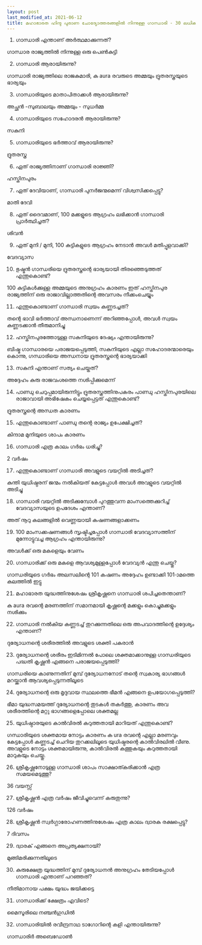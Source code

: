 ```yaml
---
layout: post
last_modified_at: 2021-06-12
title: മഹാഭാരത ഹിന്ദു പുരാണ ചോദ്യോത്തരങ്ങളിൽ നിന്നുള്ള ഗാന്ധാരി - 30 ലധികം ചോദ്യങ്ങൾ
---
```


1) ഗാന്ധാരി എന്താണ് അർത്ഥമാക്കുന്നത്?

ഗാന്ധാര രാജ്യത്തിൽ നിന്നുള്ള ഒരു പെൺകുട്ടി

2) ഗാന്ധാരി ആരായിരുന്നു?

ഗാന്ധാരി രാജ്യത്തിലെ രാജകുമാരി, ക aura രവരുടെ അമ്മയും ദ്രുതരസ്ത്രയുടെ ഭാര്യയും


3) ഗാന്ധാരിയുടെ മാതാപിതാക്കൾ ആരായിരുന്നു?

അച്ഛൻ -സുബാലയും അമ്മയും - സുധർമ്മ

4) ഗാന്ധാരിയുടെ സഹോദരൻ ആരായിരുന്നു?

സകുനി

5) ഗാന്ധാരിയുടെ ഭർത്താവ് ആരായിരുന്നു?

ദ്രുതരസ്ത്ര

6) ഏത് രാജ്യത്തിനാണ് ഗാന്ധാരി രാജ്ഞി?

ഹസ്തിനപുരം

7) ഏത് ദേവിയാണ്, ഗാന്ധാരി പുനർജന്മമെന്ന് വിശ്വസിക്കപ്പെട്ടു?

മാതി ദേവി

 
8) ഏത് ദൈവമാണ്, 100 മക്കളുടെ ആഗ്രഹം ലഭിക്കാൻ ഗാന്ധാരി പ്രാർത്ഥിച്ചത്?

ശിവൻ

9) ഏത് മുനി / മുനി, 100 കുട്ടികളുടെ ആഗ്രഹം നേടാൻ അവൾ മതിപ്പുളവാക്കി?

വേദവ്യാസ

10) ഭുഷ്മൻ ഗാന്ധരിയെ ദ്രുതരസ്ത്രന്റെ ഭാര്യയായി തിരഞ്ഞെടുത്തത് എന്തുകൊണ്ട്?

100 കുട്ടികൾക്കുള്ള അമ്മയുടെ അനുഗ്രഹം കാരണം ഇത് ഹസ്തിനപുര രാജ്യത്തിന് ഒരു രാജാവില്ലാത്തതിന്റെ അവസരം നീക്കംചെയ്യും

11) എന്തുകൊണ്ടാണ് ഗാന്ധാരി സ്വയം കണ്ണടച്ചത്?

തന്റെ ഭാവി ഭർത്താവ് അന്ധനാണെന്ന് അറിഞ്ഞപ്പോൾ, അവൾ സ്വയം കണ്ണടക്കാൻ തീരുമാനിച്ചു

12) ഹസ്തിനപുരത്തോടുള്ള സകുനിയുടെ ദേഷ്യം എന്തായിരുന്നു?

ബിഷ്മ ഗാന്ധാരയെ പരാജയപ്പെടുത്തി, സകുനിയുടെ എല്ലാ സഹോദരന്മാരെയും കൊന്നു, ഗന്ധാരിയെ അന്ധനായ ദ്രുതരസ്ത്രന്റെ ഭാര്യയാക്കി

13) സകുനി എന്താണ് സത്യം ചെയ്തത്?

അദ്ദേഹം കുരു രാജവംശത്തെ നശിപ്പിക്കുമെന്ന്

14) പാണ്ഡു ചെറുപ്പമായിരുന്നിട്ടും ദ്രുതരസ്ത്രത്തിനുപകരം പാണ്ഡു ഹസ്തിനപുരയിലെ രാജാവായി അഭിഷേകം ചെയ്യപ്പെട്ടത് എന്തുകൊണ്ട്?

ദ്രുതരസ്ത്രന്റെ അന്ധത കാരണം

15) എന്തുകൊണ്ടാണ് പാണ്ഡു തന്റെ രാജ്യം ഉപേക്ഷിച്ചത്?

 കിന്ദാമ മുനിയുടെ ശാപം കാരണം

16) ഗാന്ധാരി എത്ര കാലം ഗർഭം ധരിച്ചു?

2 വർഷം

17) എന്തുകൊണ്ടാണ് ഗാന്ധാരി അവളുടെ വയറ്റിൽ അടിച്ചത്?

കുന്തി യുധിഷ്ഠരന് ജന്മം നൽകിയത് കേട്ടപ്പോൾ അവൾ അവളുടെ വയറ്റിൽ അടിച്ചു

18) ഗാന്ധാരി വയറ്റിൽ അടിക്കുമ്പോൾ പുറത്തുവന്ന മാംസത്തെക്കുറിച്ച് വേദവ്യാസയുടെ ഉപദേശം എന്താണ്?

അത് നൂറു കലങ്ങളിൽ വെണ്ണയായി കഷണങ്ങളാക്കണം

19) 100 മാംസക്കഷണങ്ങൾ സൃഷ്ടിച്ചപ്പോൾ ഗാന്ധാരി വേദവ്യാസത്തിന് മുന്നോട്ടുവച്ച ആഗ്രഹം എന്തായിരുന്നു?

അവൾക്ക് ഒരു മകളെയും വേണം

20) ഗാന്ധാരിക്ക് ഒരു മകളെ ആവശ്യമുള്ളപ്പോൾ വേദവ്യൻ എന്തു ചെയ്തു?

ഗാന്ധരിയുടെ ഗർഭം അലസലിന്റെ 101 കഷണം അദ്ദേഹം ഉണ്ടാക്കി 101-ാമത്തെ കലത്തിൽ ഇട്ടു

21) മഹാഭാരത യുദ്ധത്തിനുശേഷം ശ്രീകൃഷ്ണനെ ഗാന്ധാരി ശപിച്ചതെന്താണ്?

ക aura രവന്റെ മരണത്തിന് സമാനമായി കൃഷ്ണന്റെ മക്കളും കൊച്ചുമക്കളും നശിക്കും

22) ഗാന്ധാരി നൽകിയ കണ്ണടച്ച് തുറക്കുന്നതിലെ ഒരു അപവാദത്തിന്റെ ഉദ്ദേശ്യം എന്താണ്?

ദുര്യോധനന്റെ ശരീരത്തിൽ അവളുടെ ശക്തി പകരാൻ

23) ദുര്യോധനന്റെ ശരീരം ഇടിമിന്നൽ പോലെ ശക്തമാക്കാനുള്ള ഗാന്ധരിയുടെ പദ്ധതി കൃഷ്ണൻ എങ്ങനെ പരാജയപ്പെടുത്തി?

ഗാന്ധരിയെ കാണുന്നതിന് മുമ്പ് ദുര്യോധനനോട് തന്റെ സ്വകാര്യ ഭാഗങ്ങൾ മറയ്ക്കാൻ ആവശ്യപ്പെടുന്നതിലൂടെ

24) ദുര്യോധനന്റെ ഒരു മൃദുവായ സ്ഥലത്തെ ഭീമൻ എങ്ങനെ ഉപയോഗപ്പെടുത്തി?

ഭീമാ യുദ്ധസമയത്ത് ദുര്യോധനന്റെ തുടകൾ തകർത്തു, കാരണം അവ ശരീരത്തിന്റെ മറ്റു ഭാഗങ്ങളെപ്പോലെ ശക്തമല്ല

25) യുധിഷ്ഠാരയുടെ കാൽവിരൽ കറുത്തതായി മാറിയത് എന്തുകൊണ്ട്?

ഗന്ധാരിയുടെ ശക്തമായ നോട്ടം കാരണം ക ura രവന്റെ എല്ലാ മരണവും കേട്ടപ്പോൾ കണ്ണടച്ച് ചെറിയ തുറക്കലിലൂടെ യുധിഷ്ഠരന്റെ കാൽവിരലിൽ വീണു. അവളുടെ നോട്ടം ശക്തമായിരുന്നു, കാൽവിരൽ കത്തുകയും കറുത്തതായി മാറുകയും ചെയ്തു.

26) ശ്രീകൃഷ്ണനോടുള്ള ഗാന്ധാരി ശാപം സാക്ഷാത്കരിക്കാൻ എത്ര സമയമെടുത്തു?

36 വയസ്സ്

27) ശ്രീകൃഷ്ണൻ എത്ര വർഷം ജീവിച്ചുവെന്ന് കരുതുന്നു?

126 വർഷം

28) ശ്രീകൃഷ്ണൻ സ്വർഗ്ഗാരോഹണത്തിനുശേഷം എത്ര കാലം ദ്വാരക രക്ഷപ്പെട്ടു?

7 ദിവസം

29) ദ്വാരക് എങ്ങനെ അപ്രത്യക്ഷനായി?

മുങ്ങിമരിക്കുന്നതിലൂടെ

30) കുരുക്ഷേത്ര യുദ്ധത്തിന് മുമ്പ് ദുര്യോധനൻ അനുഗ്രഹം തേടിയപ്പോൾ ഗാന്ധാരി എന്താണ് പറഞ്ഞത്?

നീതിമാനായ പക്ഷം യുദ്ധം ജയിക്കട്ടെ

31) ഗാന്ധാരിക്ക് ക്ഷേത്രം എവിടെ?

മൈസൂരിലെ നഞ്ചൻഗുഡിൽ

32) ഗാന്ധാരിയിൽ രവീന്ദ്രനാഥ ടാഗോറിന്റെ കളി എന്തായിരുന്നു?

ഗാന്ധാരിർ അബെഡോൺ








